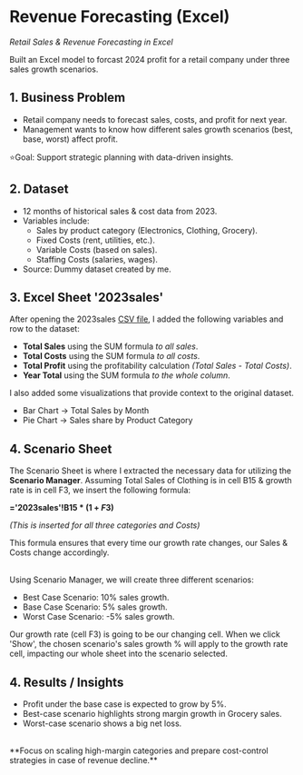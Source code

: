 # Revenue Forecasting (Excel)

*Retail Sales & Revenue Forecasting in Excel*

Built an Excel model to forcast 2024 profit for a retail company under three sales growth scenarios. 
<br>

## 1. Business Problem
- Retail company needs to forecast sales, costs, and profit for next year.
- Management wants to know how different sales growth scenarios (best, base, worst) affect profit.

⭐️Goal: Support strategic planning with data-driven insights.

## 2. Dataset
- 12 months of historical sales & cost data from 2023.
- Variables include:
    - Sales by product category (Electronics, Clothing, Grocery).
    - Fixed Costs (rent, utilities, etc.).
    - Variable Costs (based on sales).
    - Staffing Costs (salaries, wages).
- Source: Dummy dataset created by me.

## 3. Excel Sheet '2023sales'
After opening the 2023sales [CSV file](2023sales.csv), I added the following variables and row to the dataset:
- **Total Sales** using the SUM formula *to all sales*.
- **Total Costs** using the SUM formula *to all costs*.
- **Total Profit** using the profitability calculation *(Total Sales - Total Costs)*.
- **Year Total** using the SUM formula *to the whole column*.

I also added some visualizations that provide context to the original dataset.
- Bar Chart -> Total Sales by Month
- Pie Chart -> Sales share by Product Category

## 4. Scenario Sheet
The Scenario Sheet is where I extracted the necessary data for utilizing the **Scenario Manager**.
Assuming Total Sales of Clothing is in cell B15 & growth rate is in cell F3, we insert the following formula:

**='2023sales'!B15 * (1 + $F$3)**

*(This is inserted for all three categories and Costs)*

This formula ensures that every time our growth rate changes, our Sales & Costs change accordingly.

<br>
Using Scenario Manager, we will create three different scenarios:

- Best Case Scenario: 10% sales growth.
- Base Case Scenario: 5% sales growth.
- Worst Case Scenario: -5% sales growth.

Our growth rate (cell F3) is going to be our changing cell. When we click 'Show', the chosen scenario's sales growth % will apply to the growth rate cell, impacting our whole sheet into the scenario selected.


 
## 4. Results / Insights
-  Profit under the base case is expected to grow by 5%.
-  Best-case scenario highlights strong margin growth in Grocery sales.
-  Worst-case scenario shows a big net loss.
<br>
**Focus on scaling high-margin categories and prepare cost-control strategies in case of revenue decline.**
